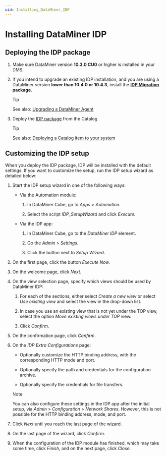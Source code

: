 ```yaml
---
uid: Installing_DataMiner_IDP
---
```


# Installing DataMiner IDP

## Deploying the IDP package

1. Make sure DataMiner version **10.3.0 CU0** or higher is installed in your DMS.

1. If you intend to upgrade an existing IDP installation, and you are using a DataMiner version **lower than 10.4.0 or 10.4.3**, install the **[IDP Migration](https://community.dataminer.services/download/idp-migration/) package**.

   > [!TIP]
   > See also: [Upgrading a DataMiner Agent](xref:Upgrading_a_DataMiner_Agent)

1. Deploy the [IDP package](https://catalog.dataminer.services/details/fdaa2902-cbb7-4d83-831d-91428ac5e88d) from the Catalog.

   > [!TIP]
   > See also: [Deploying a Catalog item to your system](xref:Deploying_a_catalog_item)

## Customizing the IDP setup

When you deploy the IDP package, IDP will be installed with the default settings. If you want to customize the setup, run the IDP setup wizard as detailed below:

1. Start the IDP setup wizard in one of the following ways:

   - Via the Automation module:

      1. In DataMiner Cube, go to *Apps* > *Automation*.

      1. Select the script *IDP_SetupWizard* and click *Execute*.

   - Via the IDP app:

      1. In DataMiner Cube, go to the *DataMiner IDP* element.

      1. Go the *Admin* > *Settings*.

      1. Click the button next to *Setup Wizard*.

1. On the first page, click the button *Execute Now*.

1. On the welcome page, click *Next*.

1. On the view selection page, specify which views should be used by DataMiner IDP:

   1. For each of the sections, either select *Create a new view* or select *Use existing view* and select the view in the drop-down list.

   1. In case you use an existing view that is not yet under the TOP view, select the option *Move existing views under TOP* view.

   1. Click *Confirm*.

1. On the confirmation page, click *Confirm*.

1. On the *IDP Extra Configurations* page:

   - Optionally customize the HTTP binding address, with the corresponding HTTP mode and port.

   - Optionally specify the path and credentials for the configuration archive.

   - Optionally specify the credentials for file transfers.

   > [!NOTE]
   > You can also configure these settings in the IDP app after the initial setup, via *Admin* > *Configuration* > *Network Shares*. However, this is not possible for the HTTP binding address, mode, and port.

1. Click *Next* until you reach the last page of the wizard.

1. On the last page of the wizard, click *Confirm*.

1. When the configuration of the IDP module has finished, which may take some time, click *Finish*, and on the next page, click *Close*.
